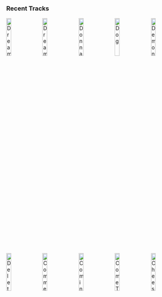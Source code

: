 ### Recent Tracks
[<img src='https://lastfm.freetls.fastly.net/i/u/300x300/99091aee8b5b47a9c740edae61864f44.png' width='16%' height='16%' alt='Dreaming'>](https://www.last.fm/music/smallpools/_/dreaming)&nbsp;&nbsp;&nbsp;&nbsp;[<img src='https://lastfm.freetls.fastly.net/i/u/300x300/0250a41edffa47c60d239a108f79e58e.png' width='16%' height='16%' alt='Dream Girl'>](https://www.last.fm/music/anna%2bof%2bthe%2bnorth/_/dream%2bgirl)&nbsp;&nbsp;&nbsp;&nbsp;[<img src='https://lastfm.freetls.fastly.net/i/u/300x300/bfa702d934b07342170de1704c72ec65.png' width='16%' height='16%' alt='Donna'>](https://www.last.fm/music/the%2blumineers/_/donna)&nbsp;&nbsp;&nbsp;&nbsp;[<img src='https://lastfm.freetls.fastly.net/i/u/300x300/3b169b707e6b8362d1186201bb791e60.png' width='16%' height='16%' alt='Dog'>](https://www.last.fm/music/nataly%2bdawn/_/dog)&nbsp;&nbsp;&nbsp;&nbsp;[<img src='https://lastfm.freetls.fastly.net/i/u/300x300/ecae82853b784726c7e2c4e2ba55a4fd.png' width='16%' height='16%' alt='Demons'>](https://www.last.fm/music/imagine%2bdragons/_/demons)&nbsp;&nbsp;&nbsp;&nbsp;<br>[<img src='https://lastfm.freetls.fastly.net/i/u/300x300/e0e08b59975eedd8a93e379bc5eefe6b.png' width='16%' height='16%' alt='Deleter'>](https://www.last.fm/music/grouplove/_/deleter)&nbsp;&nbsp;&nbsp;&nbsp;[<img src='https://lastfm.freetls.fastly.net/i/u/300x300/70d4725e9c0904d80fa78ed7b145272e.png' width='16%' height='16%' alt='Comme Ça'>](https://www.last.fm/music/south%2bof%2bfrance/_/comme%2b%25c3%2587a)&nbsp;&nbsp;&nbsp;&nbsp;[<img src='https://lastfm.freetls.fastly.net/i/u/300x300/75a56f9a3f5b4c98cc0350c0800e434f.png' width='16%' height='16%' alt='Coming of Age'>](https://www.last.fm/music/foster%2bthe%2bpeople/_/coming%2bof%2bage)&nbsp;&nbsp;&nbsp;&nbsp;[<img src='https://lastfm.freetls.fastly.net/i/u/300x300/307370ac9c7cb089bcd6f60f1222f7c2.png' width='16%' height='16%' alt='Come Together - Remastered 2009'>](https://www.last.fm/music/the%2bbeatles/_/come%2btogether%2b-%2bremastered%2b2009)&nbsp;&nbsp;&nbsp;&nbsp;[<img src='https://lastfm.freetls.fastly.net/i/u/300x300/ecf63b9458c1460aab5ec87b02924309.png' width='16%' height='16%' alt='Cheeseburger In Paradise'>](https://www.last.fm/music/jimmy%2bbuffett/_/cheeseburger%2bin%2bparadise)&nbsp;&nbsp;&nbsp;&nbsp;<br>